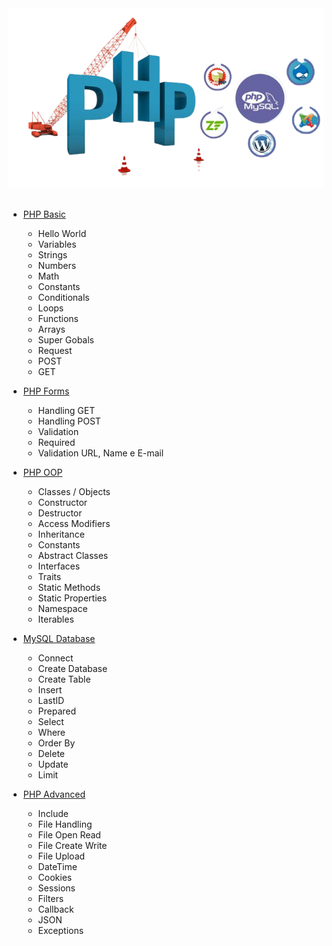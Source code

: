 <div align="center">
    <img src="readme.png" alt="logo">
</div><br>

- [PHP Basic](/01-basic)
  - Hello World
  - Variables
  - Strings
  - Numbers
  - Math
  - Constants
  - Conditionals
  - Loops
  - Functions
  - Arrays
  - Super Gobals
  - Request
  - POST
  - GET

- [PHP Forms](/02-forms)
  - Handling GET
  - Handling POST
  - Validation
  - Required
  - Validation URL, Name e E-mail 

- [PHP OOP](/03-oop)
  - Classes / Objects
  - Constructor
  - Destructor
  - Access Modifiers
  - Inheritance
  - Constants
  - Abstract Classes
  - Interfaces
  - Traits
  - Static Methods
  - Static Properties
  - Namespace
  - Iterables

- [MySQL Database](/04-Database)
  - Connect
  - Create Database
  - Create Table
  - Insert
  - LastID
  - Prepared
  - Select
  - Where
  - Order By
  - Delete
  - Update
  - Limit

- [PHP Advanced](/05-Advanced)
  - Include
  - File Handling
  - File Open Read
  - File Create Write
  - File Upload
  - DateTime
  - Cookies
  - Sessions
  - Filters
  - Callback
  - JSON
  - Exceptions
  

 

